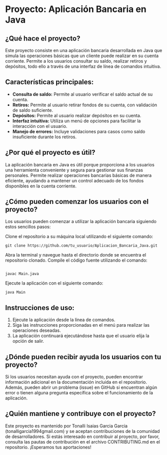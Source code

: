 # Proyecto: Aplicación Bancaria en Java

## ¿Qué hace el proyecto?
Este proyecto consiste en una aplicación bancaria desarrollada en Java que simula las operaciones básicas que un cliente puede realizar en su cuenta corriente. Permite a los usuarios consultar su saldo, realizar retiros y depósitos, todo ello a través de una interfaz de línea de comandos intuitiva.

## Características principales:
- **Consulta de saldo:** Permite al usuario verificar el saldo actual de su cuenta.
- **Retiros:** Permite al usuario retirar fondos de su cuenta, con validación de saldo suficiente.
- **Depósitos:** Permite al usuario realizar depósitos en su cuenta.
- **Interfaz intuitiva:** Utiliza un menú de opciones para facilitar la interacción con el usuario.
- **Manejo de errores:** Incluye validaciones para casos como saldo insuficiente durante los retiros.

## ¿Por qué el proyecto es útil?
La aplicación bancaria en Java es útil porque proporciona a los usuarios una herramienta conveniente y segura para gestionar sus finanzas personales. Permite realizar operaciones bancarias básicas de manera eficiente, ayudando a mantener un control adecuado de los fondos disponibles en la cuenta corriente.

## ¿Cómo pueden comenzar los usuarios con el proyecto?
Los usuarios pueden comenzar a utilizar la aplicación bancaria siguiendo estos sencillos pasos:

Clone el repositorio a su máquina local utilizando el siguiente comando:
```
git clone https://github.com/tu_usuario/Aplicacion_Bancaria_Java.git
```
Abra la terminal y navegue hasta el directorio donde se encuentra el repositorio clonado.
Compile el código fuente utilizando el comando:

```

javac Main.java
```

Ejecute la aplicación con el siguiente comando:

```
java Main

```
## Instrucciones de uso:
1. Ejecute la aplicación desde la línea de comandos.
2. Siga las instrucciones proporcionadas en el menú para realizar las operaciones deseadas.
3. La aplicación continuará ejecutándose hasta que el usuario elija la opción de salir.

## ¿Dónde pueden recibir ayuda los usuarios con tu proyecto?
Si los usuarios necesitan ayuda con el proyecto, pueden encontrar información adicional en la documentación incluida en el repositorio. Además, pueden abrir un problema (issue) en GitHub si encuentran algún error o tienen alguna pregunta específica sobre el funcionamiento de la aplicación.

## ¿Quién mantiene y contribuye con el proyecto?
Este proyecto es mantenido por Tonalli Isaias Garcia Garcia (tonalligarcia1994gmail.com) y se aceptan contribuciones de la comunidad de desarrolladores. Si estás interesado en contribuir al proyecto, por favor, consulta las pautas de contribución en el archivo CONTRIBUTING.md en el repositorio. ¡Esperamos tus aportaciones!

